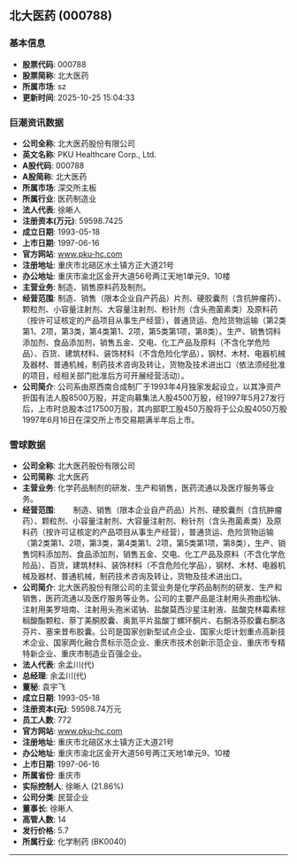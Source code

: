 ## 北大医药 (000788)

### 基本信息

- **股票代码**: 000788
- **股票简称**: 北大医药
- **所属市场**: sz
- **更新时间**: 2025-10-25 15:04:33

### 巨潮资讯数据

- **公司全称**: 北大医药股份有限公司
- **英文名称**: PKU Healthcare Corp., Ltd.
- **A股代码**: 000788
- **A股简称**: 北大医药
- **所属市场**: 深交所主板
- **所属行业**: 医药制造业
- **法人代表**: 徐晰人
- **注册资本(万元)**: 59598.7425
- **成立日期**: 1993-05-18
- **上市日期**: 1997-06-16
- **官方网站**: www.pku-hc.com
- **注册地址**: 重庆市北碚区水土镇方正大道21号
- **办公地址**: 重庆市渝北区金开大道56号两江天地1单元9、10楼
- **主营业务**: 制造、销售原料药及制剂。
- **经营范围**: 制造、销售（限本企业自产药品）片剂、硬胶囊剂（含抗肿瘤药）、颗粒剂、小容量注射剂、大容量注射剂、粉针剂（含头孢菌素类）及原料药（按许可证核定的产品项目从事生产经营），普通货运、危险货物运输（第2类第1、2项，第3类，第4类第1、2项，第5类第1项，第8类）。生产、销售饲料添加剂、食品添加剂，销售五金、交电、化工产品及原料（不含化学危险品）、百货、建筑材料、装饰材料（不含危险化学品），钢材、木材、电器机械及器材、普通机械，制药技术咨询及转让，货物及技术进出口（依法须经批准的项目，经相关部门批准后方可开展经营活动）。
- **公司简介**: 公司系由原西南合成制厂于1993年4月独家发起设立，以其净资产折国有法人股8500万股，并定向募集法人股4500万股，经1997年5月27发行后，上市时总股本过17500万股，其内部职工股450万股将于公众股4050万股1997年6月16日在深交所上市交易期满半年后上市。

### 雪球数据

- **公司全称**: 北大医药股份有限公司
- **公司简称**: 北大医药
- **主营业务**: 化学药品制剂的研发、生产和销售，医药流通以及医疗服务等业务。
- **经营范围**: 　　制造、销售（限本企业自产药品）片剂、硬胶囊剂（含抗肿瘤药）、颗粒剂、小容量注射剂、大容量注射剂、粉针剂（含头孢菌素类）及原料药（按许可证核定的产品项目从事生产经营），普通货运、危险货物运输（第2类第1、2项，第3类，第4类第1、2项，第5类第1项，第8类），生产、销售饲料添加剂、食品添加剂，销售五金、交电、化工产品及原料（不含化学危险品）、百货，建筑材料、装饰材料（不含危险化学品），钢材、木材、电器机械及器材、普通机械，制药技术咨询及转让，货物及技术进出口。
- **公司简介**: 北大医药股份有限公司的主营业务是化学药品制剂的研发、生产和销售，医药流通以及医疗服务等业务。公司的主要产品是注射用头孢曲松钠、注射用美罗培南、注射用头孢米诺钠、盐酸莫西沙星注射液、盐酸克林霉素棕榈酸酯颗粒、萘丁美酮胶囊、奥氮平片盐酸丁螺环酮片、右酮洛芬胶囊右酮洛芬片、塞来昔布胶囊。公司是国家创新型试点企业、国家火炬计划重点高新技术企业、国家两化融合贯标示范企业、重庆市技术创新示范企业、重庆市专精特新企业、重庆市制造业百强企业。
- **法人代表**: 余孟川(代)
- **总经理**: 余孟川(代)
- **董秘**: 袁宇飞
- **成立日期**: 1993-05-18
- **注册资本(元)**: 59598.74万元
- **员工人数**: 772
- **官方网站**: www.pku-hc.com
- **注册地址**: 重庆市北碚区水土镇方正大道21号
- **办公地址**: 重庆市渝北区金开大道56号两江天地1单元9、10楼
- **上市日期**: 1997-06-16
- **所属省份**: 重庆市
- **实际控制人**: 徐晰人 (21.86%)
- **公司分类**: 民营企业
- **董事长**: 徐晰人
- **高管人数**: 14
- **发行价格**: 5.7
- **所属行业**: 化学制药 (BK0040)

---